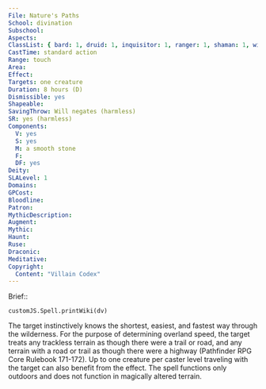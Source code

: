 ```yaml
---
File: Nature's Paths
School: divination
Subschool: 
Aspects: 
ClassList: { bard: 1, druid: 1, inquisitor: 1, ranger: 1, shaman: 1, witch: 1 }
CastTime: standard action
Range: touch
Area: 
Effect: 
Targets: one creature
Duration: 8 hours (D)
Dismissible: yes
Shapeable: 
SavingThrow: Will negates (harmless)
SR: yes (harmless)
Components:
  V: yes
  S: yes
  M: a smooth stone
  F: 
  DF: yes
Deity: 
SLALevel: 1
Domains: 
GPCost: 
Bloodline: 
Patron: 
MythicDescription: 
Augment: 
Mythic: 
Haunt: 
Ruse: 
Draconic: 
Meditative: 
Copyright:
  Content: "Villain Codex"
---
```

Brief:: 

```dataviewjs
customJS.Spell.printWiki(dv)
```

The target instinctively knows the shortest, easiest, and fastest way through the wilderness. For the purpose of determining overland speed, the target treats any trackless terrain as though there were a trail or road, and any terrain with a road or trail as though there were a highway (Pathfinder RPG Core Rulebook 171-172). Up to one creature per caster level traveling with the target can also benefit from the effect. The spell functions only outdoors and does not function in magically altered terrain.
